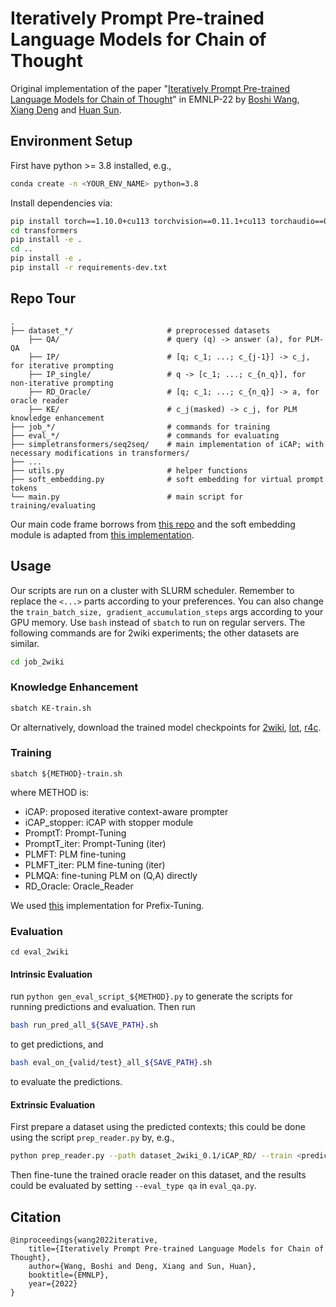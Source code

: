 # Iteratively Prompt Pre-trained Language Models for Chain of Thought

Original implementation of the paper "[Iteratively Prompt Pre-trained Language Models for Chain of Thought](https://arxiv.org/abs/2203.08383)" in EMNLP-22 by [Boshi Wang](https://boshi-wang.github.io/), [Xiang Deng](https://xiang-deng.github.io/) and [Huan Sun](http://web.cse.ohio-state.edu/~sun.397/).

## Environment Setup
First have python >= 3.8 installed, e.g., 
```bash
conda create -n <YOUR_ENV_NAME> python=3.8
```
Install dependencies via:
```bash
pip install torch==1.10.0+cu113 torchvision==0.11.1+cu113 torchaudio==0.10.0+cu113 -f https://download.pytorch.org/whl/cu113/torch_stable.html
cd transformers
pip install -e .
cd ..
pip install -e .
pip install -r requirements-dev.txt
```

## Repo Tour
    .
    ├── dataset_*/                     # preprocessed datasets
        ├── QA/                        # query (q) -> answer (a), for PLM-QA
        ├── IP/                        # [q; c_1; ...; c_{j-1}] -> c_j, for iterative prompting
        ├── IP_single/                 # q -> [c_1; ...; c_{n_q}], for non-iterative prompting
        ├── RD_Oracle/                 # [q; c_1; ...; c_{n_q}] -> a, for oracle reader
        ├── KE/                        # c_j(masked) -> c_j, for PLM knowledge enhancement
    ├── job_*/                         # commands for training
    ├── eval_*/                        # commands for evaluating
    ├── simpletransformers/seq2seq/    # main implementation of iCAP; with necessary modifications in transformers/
    ├── ...
    ├── utils.py                       # helper functions
    ├── soft_embedding.py              # soft embedding for virtual prompt tokens
    └── main.py                        # main script for training/evaluating

Our main code frame borrows from [this repo](https://github.com/wangcunxiang/Can-PLM-Serve-as-KB-for-CBQA) and the soft embedding module is adapted from [this implementation](https://github.com/kipgparker/soft-prompt-tuning).

## Usage
Our scripts are run on a cluster with SLURM scheduler. Remember to replace the ```<...>``` parts according to your preferences. You can also change the ```train_batch_size, gradient_accumulation_steps``` args according to your GPU memory. Use ```bash``` instead of ```sbatch``` to run on regular servers. The following commands are for 2wiki experiments; the other datasets are similar.
```bash
cd job_2wiki
```
### Knowledge Enhancement
```bash
sbatch KE-train.sh
```
Or alternatively, download the trained model checkpoints for [2wiki](https://drive.google.com/file/d/1hHLoXzQfhhIIkWGz234Rhv8Jpm90udWg/view?usp=sharing), [lot](https://drive.google.com/file/d/1DgaPkHpOu9EPFJH_ADZZ5olQLpLqxb7A/view?usp=sharing), [r4c](https://drive.google.com/file/d/1agIuQX_R9RiDhQYshRCgGN0L6eelF76j/view?usp=sharing).

### Training
```sbatch ${METHOD}-train.sh```

where METHOD is:
- iCAP: proposed iterative context-aware prompter
- iCAP_stopper: iCAP with stopper module
- PromptT: Prompt-Tuning
- PromptT_iter: Prompt-Tuning (iter)
- PLMFT: PLM fine-tuning
- PLMFT_iter: PLM fine-tuning (iter)
- PLMQA: fine-tuning PLM on (Q,A) directly
- RD_Oracle: Oracle_Reader

We used [this](https://github.com/jxhe/unify-parameter-efficient-tuning) implementation for Prefix-Tuning.

### Evaluation
```cd eval_2wiki```
#### Intrinsic Evaluation
run 
```python gen_eval_script_${METHOD}.py``` to generate the scripts for running predictions and evaluation. Then run
```bash
bash run_pred_all_${SAVE_PATH}.sh
```
to get predictions, and
```bash
bash eval_on_{valid/test}_all_${SAVE_PATH}.sh
```
to evaluate the predictions.

#### Extrinsic Evaluation
First prepare a dataset using the predicted contexts; this could be done using the script ```prep_reader.py``` by, e.g.,
```bash
python prep_reader.py --path dataset_2wiki_0.1/iCAP_RD/ --train <prediction file on train> --valid <prediction file on valid> --test <prediction file on test>
```
Then fine-tune the trained oracle reader on this dataset, and the results could be evaluated by setting ```--eval_type qa``` in ```eval_qa.py```.

## Citation
```
@inproceedings{wang2022iterative,
    title={Iteratively Prompt Pre-trained Language Models for Chain of Thought},
    author={Wang, Boshi and Deng, Xiang and Sun, Huan},
    booktitle={EMNLP},
    year={2022}
}
```